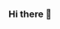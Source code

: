 ### Hi there 👋

<!--
**My School of code journey** is a ✨ _special_ ✨ repository because its `README.md` (this file) appears on your GitHub profile.

- 🌱 I’m currently taking a full-stack web development course in School of Code.
- ⚡ Fun fact: I used my holiday as an excuse to catch Pokémon in Bournemouth. 🙈🤭 

#### My project with School of Code 👩‍💻
- Click to play
- [Escape room](https://scratch.mit.edu/projects/963291225/) build with scratch sprites.
- [Rock, Paper, Scissors game](https://supreme-adventure-mzok5jp.pages.github.io/) build with HTML, CSS, and JavaScript.

Here are some ideas to get you started:
- 🔭 I’m currently working on ...
- 👯 I’m looking to collaborate on ...
- 🤔 I’m looking for help with ...
- 💬 Ask me about ...
- 📫 How to reach me: ...
- 😄 Pronouns: ...
-->
